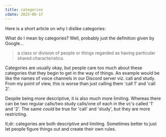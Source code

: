 ```yaml
---
title: categories
cdate: 2023-08-17
---
```


Here is a short article on why I dislike categories:

What do I mean by categories? Well, probably just the definition given by Google...

> a class or division of people or things regarded as having particular shared characteristics.

Categories are usually okay, but people care too much about these categories that they begin to get in the way of things. An example would be like the names of voice channels in our Discord server viz. call and study. From my point of view, this is worse than just calling them 'call 1' and 'call 2'. 

Despite being more descriptive, it is also much more limiting. Whereas there can be two regular calls/two study calls/one of each in the vc's called '1' and '2'. The same *could* be true for 'call' and 'study', but they are more restricting.

tl;dr: categories are both descriptive and limiting. Sometimes better to just let people figure things out and create their own rules.
